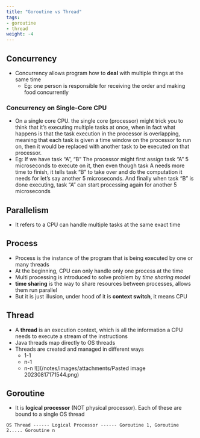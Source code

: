 ```yaml
---
title: "Goroutine vs Thread"
tags:
- goroutine
- thread
weight: -4
---
```


## Concurrency
- Concurrency allows program how to **deal** with multiple things at the same time
	- Eg: one person is responsible for receiving the order and making food concurrently
### Concurrency on Single-Core CPU
- On a single core CPU. the single core (processor) might trick you to think that it’s executing multiple tasks at once, when in fact what happens is that the task execution in the processor is overlapping, meaning that each task is given a time window on the processor to run on, then it would be replaced with another task to be executed on that processor.
- Eg: If we have task “A”, “B” The processor might first assign task “A” 5 microseconds to execute on it, then even though task A needs more time to finish, it tells task “B” to take over and do the computation it needs for let’s say another 5 microseconds. And finally when task “B” is done executing, task “A” can start processing again for another 5 microseconds
## Parallelism
- It refers to a CPU can handle multiple tasks at the same exact time
## Process
- Process is the instance of the program that is being executed by one or many threads
- At the beginning, CPU can only handle only one process at the time
- Multi processing is introduced to solve problem by *time sharing model*
- **time sharing** is the way to share resources between processes, allows them run parallel
- But it is just illusion, under hood of it is **context switch**, it means CPU 
## Thread
- A **thread** is an execution context, which is all the information a CPU needs to execute a stream of the instructions
- Java threads map directly to OS threads
- Threads are created and managed in different ways
	- 1-1
	- n-1
	- n-n
![](/notes/images/attachments/Pasted image 20230817171544.png)

## Goroutine
- It is **logical processor** (NOT physical processor). Each of these are bound to a single OS thread
```
OS Thread ------ Logical Processor ------ Goroutine 1, Goroutine 2..... Goroutine n
```
